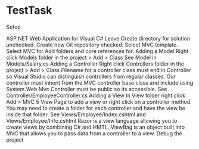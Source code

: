 # TestTask
Setup

ASP.NET Web Application for Visual C#
Leave Create directory for solution unchecked.
Create new Git repository checked.
Select MVC template.
Select MVC for Add folders and core references for.
Adding a Model
Right click Models folder in the project > Add > Class
See Model in Models/Salary.cs
Adding a Controller
Right click Controllers folder in the project > Add > Class
Filename for a controller class must end in Controller so Visual Studio can distinguish controllers from regular classes.
Our controller must inherit from the MVC controller base class and include using System.Web.Mvc
Controller must be public so its accessible.
See Controller/EmployeeController.cs
Adding a View
In View folder right click Add > MVC 5 View Page to add a view or right click on a controller method.
You may need to create a folder for each controller and have the view be inside that folder. See Views/Employee/Index.cshtml and Views/Employee/Info.cshtml
Razor is a view language allowing you to create views by combining C# and HMTL.
ViewBag is an object built into MVC that allows you to pass data from a controller to a view.
Debug the project
